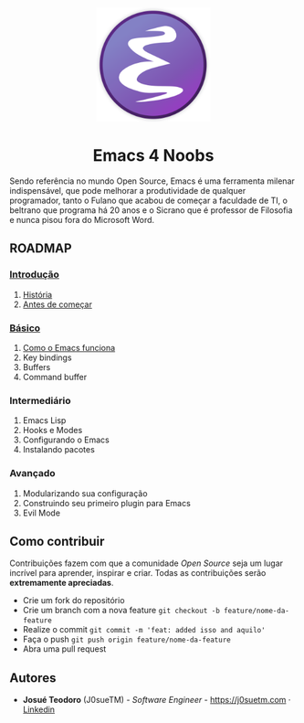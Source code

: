 <div align="center">
  <img src="img/emacs-logo.png" width="200px">
  <h1 align="center">Emacs 4 Noobs</h1>
  <p align="left">Sendo referência no mundo Open Source, Emacs é uma ferramenta milenar indispensável, que pode melhorar a produtividade de qualquer programador, tanto o Fulano que acabou de começar a faculdade de TI, o beltrano que programa há 20 anos e o Sicrano que é professor de Filosofia e nunca pisou fora do Microsoft Word.</p>
</div>

## ROADMAP

### [Introdução](intro/README.md)

1. [História](intro/historia.md)
2. [Antes de começar](intro/antes-de-comecar.md)

### [Básico](basico/README.md)

1. [Como o Emacs funciona](basico/como-o-emacs-funciona.md)
2. Key bindings
3. Buffers
4. Command buffer

### Intermediário

1. Emacs Lisp
2. Hooks e Modes
3. Configurando o Emacs
4. Instalando pacotes

### Avançado

1. Modularizando sua configuração
2. Construindo seu primeiro plugin para Emacs
3. Evil Mode

## Como contribuir

Contribuições fazem com que a comunidade *Open Source* seja um lugar incrível para aprender, inspirar e criar. Todas as contribuições serão **extremamente apreciadas**.

- Crie um fork do repositório
- Crie um branch com a nova feature `git checkout -b feature/nome-da-feature`
- Realize o commit `git commit -m 'feat: added isso and aquilo'`
- Faça o push `git push origin feature/nome-da-feature`
- Abra uma pull request

## Autores

- **Josué Teodoro** (J0sueTM) - *Software Engineer* - <https://j0suetm.com> · [Linkedin](https://linkedin.com/in/josue-teodoro-moreira) 
